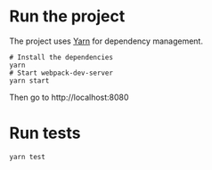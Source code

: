 # Run the project

The project uses [Yarn](https://yarnpkg.com/lang/en/docs/install/) for dependency management.

    # Install the dependencies
    yarn
    # Start webpack-dev-server
    yarn start

Then go to http://localhost:8080

# Run tests

    yarn test
